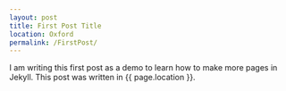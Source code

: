 ```yaml
---
layout: post
title: First Post Title
location: Oxford
permalink: /FirstPost/
---
```


I am writing this first post as a demo to learn how to make more pages in Jekyll.  This post was written in {{ page.location }}.